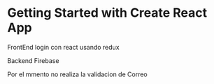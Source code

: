 # Getting Started with Create React App

FrontEnd
login con react
usando redux

Backend
Firebase

Por el mmento no realiza la validacion de Correo